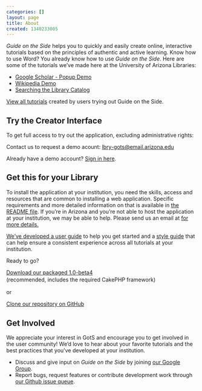```yaml
---
categories: []
layout: page
title: About
created: 1340233005
---
```

<em>Guide on the Side</em><span> helps you to quickly and easily create online, interactive tutorials based on the principles of authentic and active learning. Know how to use Word? You already know how to use </span><em>Guide on the Side</em><span>. Here are some of the tutorials we&rsquo;ve made here at the University of Arizona Libraries:</span>
<ul>
	<li><a href="http://code.library.arizona.edu/gots-sample/tutorial/google-scholar---popup-demo" target="_blank">Google Scholar - Popup Demo</a></li>
	<li><a href="http://code.library.arizona.edu/gots-sample/tutorial/wikipedia-demo" target="_blank">Wikipedia Demo</a></li>
	<li><a href="http://www.library.arizona.edu/applications/quickHelp/tutorial/searching-the-ua-library-catalog">Searching the Library Catalog</a></li>
</ul>
<p><a href="http://code.library.arizona.edu/gots-demo">View all tutorials</a>&nbsp;created by users trying out Guide on the Side.</p>
<h2>Try the Creator Interface</h2>
<p>To get full access to try out the application, excluding administrative rights:</p>

<p>
Contact us to request a demo acount: <a href="mailto:lbry-gots@email.arizona.edu">lbry-gots@email.arizona.edu</a>
</p>

<p>Already have a demo account? <a href="http://code.library.arizona.edu/gots-demo/admin">Sign in here</a>.</p>
<h2>Get this for your Library</h2>
<p>To install the application at your institution, you need the skills, access and resources that are common to installing a web application. Specific requirements and more detailed information on that is available in <a href="https://github.com/ualibraries/Guide-on-the-Side/blob/master/README.md#about">the README file</a>. If you&rsquo;re in Arizona and you&rsquo;re not able to host the application at your institution, we may be able to help. Please send us an email at <a href="mailto:lbry-gots@email.arizona.edu"> for more details.</p>
<p>We&rsquo;ve developed a <a href="/node/19">user guide</a> to help you get started and a <a href="/node/20">style guide</a> that can help ensure a consistent experience across all tutorials at your institution.</p>
<p>Ready to go?</p>
<p><a class="action-button" href="https://github.com/ualibraries/Guide-on-the-Side/releases/download/1.0-beta4/guide_on_the_side-1.0-beta4.zip">Download our packaged 1.0-beta4</a><br />
	<span style="line-height: 1.538em;">(recommended, includes the required CakePHP framework)</span></p>
<p>or</p>
<p><a href="https://github.com/ualibraries/Guide-on-the-Side">Clone our repository on GitHub</a></p>
<h2>Get Involved</h2>
<p>We appreciate your interest in GotS and encourage you to get involved in the user community! We&rsquo;d love to hear about your favorite tutorials and the best practices that you&#39;ve developed at your institution.</p>
<ul>
	<li>Discuss and give input on <em>Guide on the Side</em> by joining <a href="https://groups.google.com/forum/#%21forum/gots-discuss">our Google Group</a>.</li>
	<li>Report bugs, request features or contribute development work through <a href="https://github.com/ualibraries/Guide-on-the-Side/issues">our Github issue queue</a>.</li>
</ul>
